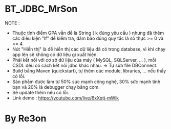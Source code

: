 # BT_JDBC_MrSon  
NOTE : 
- Thuộc tính điểm GPA vẫn để là String ( k đúng yêu cầu ) nhưng đã thêm các điều kiện "If" để kiểm tra, đảm bảo đúng quy tắc là số thực >= 0 và <= 4.   
- Nút "Hiển thị" là để hiển thị các dữ liệu đã có trong database, vì khi chạy app lên sẽ không có dữ liệu gì xuất hiện.  
- Phải kết nối với cơ sở dữ liệu của máy ( MySQL, SQLServer, ... ), mỗi CSDL đều có cách kết nối jdbc khác nhau. => Tự sửa file DBConnect.  
- Build bằng Maven (quickstart), tự thêm các module, libraries, ... nếu thấy có lỗi.  
- Sản phẩm được làm từ 50% sức mạnh công nghệ, 30% sức mạnh tình bạn và 20% là debugger chạy bằng cơm.  
- Sẽ update thêm nếu có lỗi.
- Link demo : https://youtube.com/live/6xXqtj-mWlk 

# By Re3on
